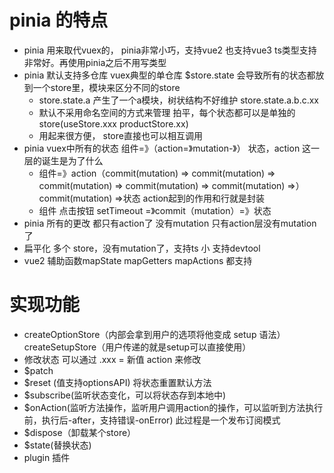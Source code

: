 # pinia 的特点
- pinia 用来取代vuex的， pinia非常小巧，支持vue2 也支持vue3 ts类型支持非常好。再使用pinia之后不用写类型
- pinia 默认支持多仓库 vuex典型的单仓库 $store.state 会导致所有的状态都放到一个store里，模块来区分不同的store 
    - store.state.a 产生了一个a模块，树状结构不好维护 store.state.a.b.c.xx
    - 默认不采用命名空间的方式来管理 拍平，每个状态都可以是单独的store(useStore.xxx productStore.xx)
    - 用起来很方便， store直接也可以相互调用
- pinia vuex中所有的状态 组件=》（action=》mutation-》） 状态，action 这一层的诞生是为了什么
    - 组件=》action（commit(mutation) => 
                    commit(mutation) => 
                    commit(mutation) => 
                    commit(mutation) => 
                    commit(mutation) =>）commit(mutation) =>状态 
            action起到的作用和行就是封装
    - 组件 点击按钮 setTimeout  =》commit（mutation）=》状态
- pinia 所有的更改 都只有action了 没有mutation 只有action层没有mutation
了
- 扁平化 多个 store，没有mutation了，支持ts 小 支持devtool
- vue2 辅助函数mapState mapGetters mapActions 都支持


# 实现功能
- createOptionStore（内部会拿到用户的选项将他变成 setup 语法）createSetupStore（用户传递的就是setup可以直接使用）
- 修改状态 可以通过 .xxx = 新值 action 来修改
- $patch 
- $reset (值支持optionsAPI) 将状态重置默认方法
- $subscribe(监听状态变化，可以将状态存到本地中) 
- $onAction(监听方法操作，监听用户调用action的操作，可以监听到方法执行前，执行后-after，支持错误-onError) 此过程是一个发布订阅模式
- $dispose（卸载某个store）
- $state(替换状态)
- plugin 插件
